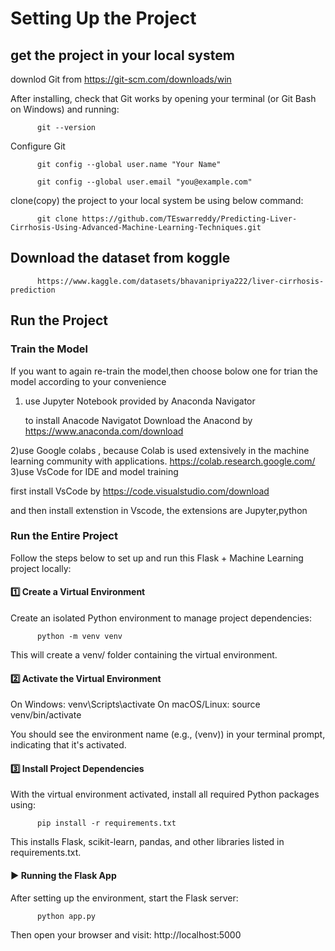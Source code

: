 # Setting Up the Project


## get the project in your local system
downlod Git from https://git-scm.com/downloads/win

After installing, check that Git works by opening your terminal (or Git Bash on Windows) and running:

          git --version

Configure Git

          git config --global user.name "Your Name"

          git config --global user.email "you@example.com"

clone(copy) the project to your local system be using below command:

          git clone https://github.com/TEswarreddy/Predicting-Liver-Cirrhosis-Using-Advanced-Machine-Learning-Techniques.git



## Download the dataset from koggle

          https://www.kaggle.com/datasets/bhavanipriya222/liver-cirrhosis-prediction


## Run the Project


### Train the Model
If you want to again re-train the model,then choose bolow one for trian the model according to your convenience


1) use Jupyter Notebook provided by Anaconda Navigator

   to install Anacode Navigatot Download the Anacond by https://www.anaconda.com/download

2)use Google colabs , because Colab is used extensively in the machine learning community with applications. https://colab.research.google.com/
3)use VsCode for IDE and model training 

  first install VsCode by  https://code.visualstudio.com/download

  and then install extenstion in Vscode, the extensions are Jupyter,python

### Run the Entire Project

Follow the steps below to set up and run this Flask + Machine Learning project locally:

#### 1️⃣ Create a Virtual Environment
Create an isolated Python environment to manage project dependencies:

          python -m venv venv
          
This will create a venv/ folder containing the virtual environment.

#### 2️⃣ Activate the Virtual Environment

On Windows:
          venv\Scripts\activate
On macOS/Linux:
          source venv/bin/activate
                    
You should see the environment name (e.g., (venv)) in your terminal prompt, indicating that it's activated.


#### 3️⃣ Install Project Dependencies

With the virtual environment activated, install all required Python packages using:

          pip install -r requirements.txt
          
This installs Flask, scikit-learn, pandas, and other libraries listed in requirements.txt.



#### ▶️ Running the Flask App
After setting up the environment, start the Flask server:

          python app.py
          
Then open your browser and visit: http://localhost:5000





